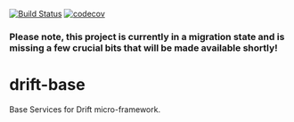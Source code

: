 [![Build Status](https://travis-ci.org/dgnorth/drift-base.svg?branch=master)](https://travis-ci.org/dgnorth/drift-base)
[![codecov](https://codecov.io/gh/dgnorth/drift-base/branch/master/graph/badge.svg)](https://codecov.io/gh/dgnorth/drift-base)

### Please note, this project is currently in a migration state and is missing a few crucial bits that will be made available shortly!

# drift-base
Base Services for Drift micro-framework.

